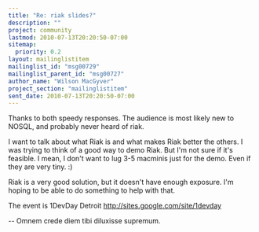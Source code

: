 ```yaml
---
title: "Re: riak slides?"
description: ""
project: community
lastmod: 2010-07-13T20:20:50-07:00
sitemap:
  priority: 0.2
layout: mailinglistitem
mailinglist_id: "msg00729"
mailinglist_parent_id: "msg00727"
author_name: "Wilson MacGyver"
project_section: "mailinglistitem"
sent_date: 2010-07-13T20:20:50-07:00
---
```



Thanks to both speedy responses. The audience is most likely
new to NOSQL, and probably never heard of riak.

I want to talk about what Riak is and what makes Riak better
the others. I was trying to think of a good way to demo Riak.
But I'm not sure if it's feasible. I mean, I don't want to lug
3-5 macminis just for the demo. Even if they are very tiny. :)

Riak is a very good solution, but it doesn't have enough exposure.
I'm hoping to be able to do something to help with that.

The event is 1DevDay Detroit
http://sites.google.com/site/1devday


-- 
Omnem crede diem tibi diluxisse supremum.

